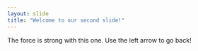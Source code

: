 ```yaml
---
layout: slide
title: "Welcome to our second slide!"
---
```

The force is strong with this one.
Use the left arrow to go back!
